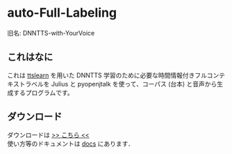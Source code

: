 # auto-Full-Labeling
旧名: DNNTTS-with-YourVoice

## これはなに
これは [ttslearn](https://github.com/r9y9/ttslearn) を用いた DNNTTS 学習のために必要な時間情報付きフルコンテキストラベルを Julius と pyopenjtalk を使って、コーパス (台本) と音声から生成するプログラムです。

## ダウンロード
ダウンロードは [>> こちら <<](https://gitlab.com/f-matano44/dnntts-with-yourvoice/-/releases)<br>
使い方等のドキュメントは [docs](https://gitlab.com/f-matano44/dnntts-with-yourvoice/-/tree/main/docs) にあります．
